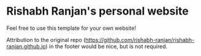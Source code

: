 # Rishabh Ranjan's personal website

Feel free to use this template for your own website!

Attribution to the original repo (<https://github.com/rishabh-ranjan/rishabh-ranjan.github.io>) in the footer would be nice, but is not required.
